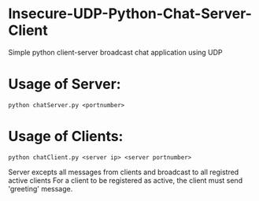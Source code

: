# Insecure-UDP-Python-Chat-Server-Client
Simple python client-server broadcast chat application using UDP

# Usage of Server:
	python chatServer.py <portnumber>
# Usage of Clients:
	python chatClient.py <server ip> <server portnumber>

Server excepts all messages from clients and broadcast to all registred active clients
For a client to be registered as active, the client must send 'greeting' message.  
